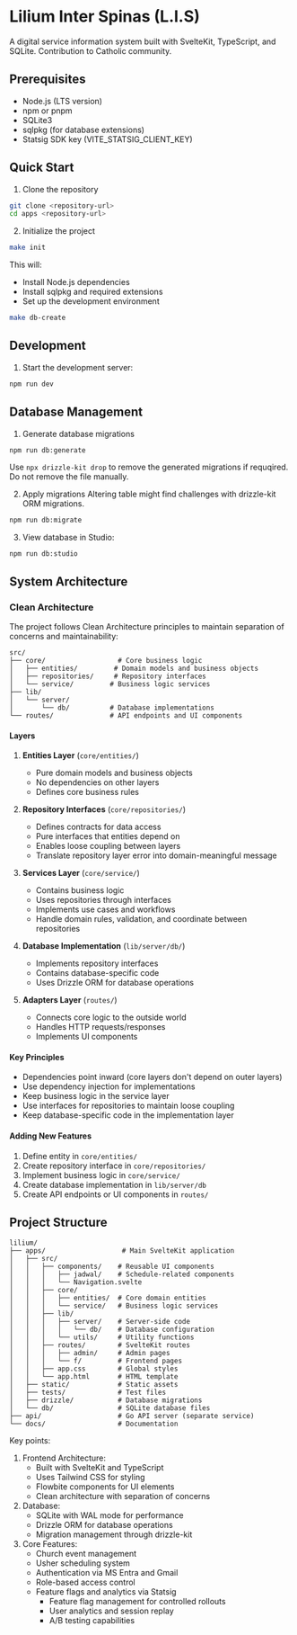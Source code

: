 # Lilium Inter Spinas (L.I.S)

A digital service information system built with SvelteKit, TypeScript, and SQLite. Contribution to Catholic community.

## Prerequisites

- Node.js (LTS version)
- npm or pnpm
- SQLite3
- sqlpkg (for database extensions)
- Statsig SDK key (VITE_STATSIG_CLIENT_KEY)

## Quick Start

1. Clone the repository

```bash
git clone <repository-url>
cd apps <repository-url>
```

2. Initialize the project

```bash
make init
```

This will:

- Install Node.js dependencies
- Install sqlpkg and required extensions
- Set up the development environment

```bash
make db-create
```

## Development

1. Start the development server:

```bash
npm run dev
```

## Database Management

1. Generate database migrations

```bash
npm run db:generate
```

Use `npx drizzle-kit drop` to remove the generated migrations if requqired. Do not remove the file manually.

2. Apply migrations
   Altering table might find challenges with drizzle-kit ORM migrations.

```bash
npm run db:migrate
```

3. View database in Studio:

```
npm run db:studio
```

## System Architecture

### Clean Architecture

The project follows Clean Architecture principles to maintain separation of concerns and maintainability:

```
src/
├── core/                  # Core business logic
│   ├── entities/         # Domain models and business objects
│   ├── repositories/     # Repository interfaces
│   └── service/         # Business logic services
├── lib/
│   └── server/
│       └── db/          # Database implementations
└── routes/              # API endpoints and UI components
```

#### Layers

1. **Entities Layer** (`core/entities/`)

   - Pure domain models and business objects
   - No dependencies on other layers
   - Defines core business rules

2. **Repository Interfaces** (`core/repositories/`)

   - Defines contracts for data access
   - Pure interfaces that entities depend on
   - Enables loose coupling between layers
   - Translate repository layer error into domain-meaningful message

3. **Services Layer** (`core/service/`)

   - Contains business logic
   - Uses repositories through interfaces
   - Implements use cases and workflows
   - Handle domain rules, validation, and coordinate between repositories

4. **Database Implementation** (`lib/server/db/`)

   - Implements repository interfaces
   - Contains database-specific code
   - Uses Drizzle ORM for database operations

5. **Adapters Layer** (`routes/`)
   - Connects core logic to the outside world
   - Handles HTTP requests/responses
   - Implements UI components

#### Key Principles

- Dependencies point inward (core layers don't depend on outer layers)
- Use dependency injection for implementations
- Keep business logic in the service layer
- Use interfaces for repositories to maintain loose coupling
- Keep database-specific code in the implementation layer

#### Adding New Features

1. Define entity in `core/entities/`
2. Create repository interface in `core/repositories/`
3. Implement business logic in `core/service/`
4. Create database implementation in `lib/server/db`
5. Create API endpoints or UI components in `routes/`

## Project Structure

```
lilium/
├── apps/                   # Main SvelteKit application
│   ├── src/
│   │   ├── components/    # Reusable UI components
│   │   │   ├── jadwal/    # Schedule-related components
│   │   │   └── Navigation.svelte
│   │   ├── core/
│   │   │   ├── entities/  # Core domain entities
│   │   │   └── service/   # Business logic services
│   │   ├── lib/
│   │   │   ├── server/    # Server-side code
│   │   │   │   └── db/    # Database configuration
│   │   │   └── utils/     # Utility functions
│   │   ├── routes/        # SvelteKit routes
│   │   │   ├── admin/     # Admin pages
│   │   │   └── f/         # Frontend pages
│   │   ├── app.css        # Global styles
│   │   └── app.html       # HTML template
│   ├── static/            # Static assets
│   ├── tests/             # Test files
│   ├── drizzle/           # Database migrations
│   └── db/                # SQLite database files
├── api/                   # Go API server (separate service)
└── docs/                  # Documentation
```

Key points:

1. Frontend Architecture:
   - Built with SvelteKit and TypeScript
   - Uses Tailwind CSS for styling
   - Flowbite components for UI elements
   - Clean architecture with separation of concerns
2. Database:
   - SQLite with WAL mode for performance
   - Drizzle ORM for database operations
   - Migration management through drizzle-kit
3. Core Features:
   - Church event management
   - Usher scheduling system
   - Authentication via MS Entra and Gmail
   - Role-based access control
   - Feature flags and analytics via Statsig
     - Feature flag management for controlled rollouts
     - User analytics and session replay
     - A/B testing capabilities
